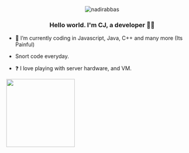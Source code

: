 <p align="center"> <img src="https://komarev.com/ghpvc/?username=ThnksCJ&label=Profile%20views&color=0e75b6&style=flat" alt="nadirabbas" /> </p>

### <div align="center">Hello world. I'm CJ, a developer 👨‍💻</div>  
  

- 🌱 I’m currently coding in Javascript, Java, C++ and many more (Its Painful)
  
  
- Snort code everyday.
  

- ❓ I love playing with server hardware, and VM.



<img float="center" height="180em" src="https://github-readme-stats.vercel.app/api?hide_border=true&username=ThnksCJ&show_icons=true&count_private=true&bg_color=00000000&title_color=7F7F7F&icon_color=7F7F7F&text_color=7F7F7F" />

